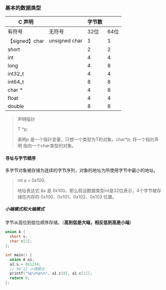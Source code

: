 ### 基本的数据类型

| C 声明         |               | 字节数 |      |
| -------------- | ------------- | ------ | ---- |
| 有符号         | 无符号        | 32位   | 64位 |
| 【signed】char | unsigned char | 1      | 1    |
| short          |               | 2      | 2    |
| int            |               | 4      | 4    |
| long           |               | 4      | 8    |
| int32_t        |               | 4      | 4    |
| int64_t        |               | 8      | 8    |
| char *         |               | 4      | 8    |
| float          |               | 4      | 4    |
| double         |               | 8      | 8    |



> 声明指针
>
> T *p; 
>
> 表明p 是一个指针变量，只想一个类型为T的对象。char*p;  将一个指针声明 指向一个char类型的对象。



#### 寻址与字节顺序

多字节对象被存储为连续的字节序列，对象的地址为所使用字节中最小的地址。

> int a = 0x100; 
>
> 地址表达式 &x 是 0x100。那么假设数据类型int是32位表示，4个字节被存储在内存的 0x100、0x101、0x102、0x103 位置。



##### 小端模式和大端模式

字节从高位到低位顺序存储。（**高到低是大端，相反低到高是小端**）

```c
union A {
  short s;
  char c[2];
};

int main() {
  union A a1;
  a1.s = 0x1234;
  // 34 12 小端模式
  printf("%p\n%p\n", a1.c[0], a1.c[1]);
  return 0;
};

```

















